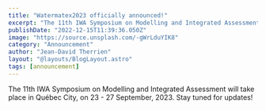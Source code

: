```yaml
---
title: "Watermatex2023 officially announced!"
excerpt: "The 11th IWA Symposium on Modelling and Integrated Assessment will take place in Québec City, on 23 - 27 september, 2023. Stay tuned for updates!"
publishDate: "2022-12-15T11:39:36.050Z"
image: "https://source.unsplash.com/-gWrLduYIK8"
category: "Announcement"
author: "Jean-David Therrien"
layout: "@layouts/BlogLayout.astro"
tags: [announcement]
---
```


The 11th IWA Symposium on Modelling and Integrated Assessment will take place in Québec City, on 23 - 27 September, 2023. Stay tuned for updates!
